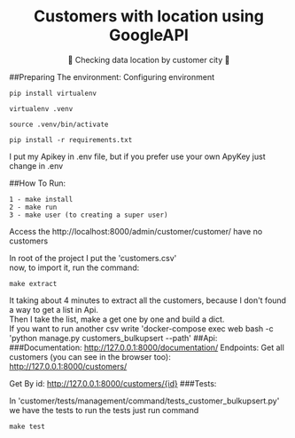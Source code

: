 <h1 align="center">
    Customers with location using GoogleAPI
</h1>
<p align="center">🚀 Checking data location by customer city 🚀</p>

##Preparing The environment:
Configuring environment

    pip install virtualenv

    virtualenv .venv
    
    source .venv/bin/activate
    
    pip install -r requirements.txt
I put my Apikey in .env file, but if you prefer use your own ApyKey just change in .env

##How To Run:

    1 - make install
    2 - make run
    3 - make user (to creating a super user)

Access the http://localhost:8000/admin/customer/customer/ have no customers
 
 In root of the project I put the 'customers.csv' <br >
 now, to import it, run the command: 
 
    make extract
It taking about 4 minutes to extract all the customers, because I don't found a way to get a list in Api.<br>
Then I take the list, make a get one by one and build a dict.<br>
If you want to run another csv write 'docker-compose exec web bash -c 'python manage.py customers_bulkupsert --path'
##Api:
###Documentation: http://127.0.0.1:8000/documentation/
Endpoints:
Get all customers (you can see in the browser too): http://127.0.0.1:8000/customers/

Get By id: http://127.0.0.1:8000/customers/{id}
###Tests:

In 'customer/tests/management/command/tests_customer_bulkupsert.py' we have the tests to run the tests just run command

    make test
 